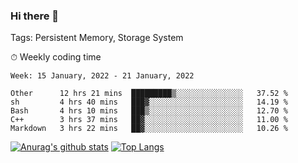 ### Hi there 👋

Tags: Persistent Memory, Storage System

<!--

[![Anurag's github stats](https://github-readme-stats.vercel.app/api?username=wwyf)](https://github.com/anuraghazra/github-readme-stats)

[![Anurag's github stats](https://github-readme-stats.vercel.app/api?username=wwyf&count_private=true)](https://github.com/anuraghazra/github-readme-stats)


[![Top Langs](https://github-readme-stats.vercel.app/api/top-langs/?username=wwyf&count_private=true&&hide=jupyter%20notebook,html)](https://github.com/anuraghazra/github-readme-stats)



-->


⏱ Weekly coding time

<!--START_SECTION:waka-->
```text
Week: 15 January, 2022 - 21 January, 2022

Other      12 hrs 21 mins  █████████▒░░░░░░░░░░░░░░░   37.52 % 
sh         4 hrs 40 mins   ███▓░░░░░░░░░░░░░░░░░░░░░   14.19 % 
Bash       4 hrs 10 mins   ███▒░░░░░░░░░░░░░░░░░░░░░   12.70 % 
C++        3 hrs 37 mins   ██▓░░░░░░░░░░░░░░░░░░░░░░   11.00 % 
Markdown   3 hrs 22 mins   ██▓░░░░░░░░░░░░░░░░░░░░░░   10.26 % 
```
<!--END_SECTION:waka-->



[![Anurag's github stats](https://github-readme-stats.vercel.app/api?username=wwyf&count_private=true&show_icons=true&hide_border=true)](https://github.com/anuraghazra/github-readme-stats) [![Top Langs](https://github-readme-stats.vercel.app/api/top-langs/?username=wwyf&count_private=true&hide=jupyter%20notebook,html,OpenEdge%20ABL&langs_count=10&layout=compact&hide_border=true)](https://github.com/anuraghazra/github-readme-stats)

<!--

[![willianrod's wakatime stats](https://github-readme-stats.vercel.app/api/wakatime?username=wwyf)](https://github.com/anuraghazra/github-readme-stats)


-->
